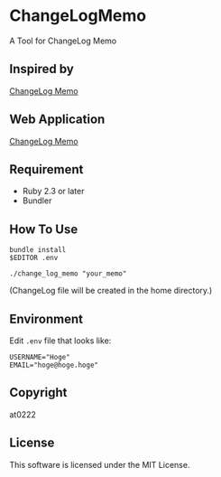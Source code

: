 # ChangeLogMemo

A Tool for ChangeLog Memo

## Inspired by
[ChangeLog Memo](http://0xcc.net/unimag/1/)

## Web Application
[ChangeLog Memo](https://changelog-memo.herokuapp.com/)

## Requirement
- Ruby 2.3 or later
- Bundler

## How To Use

```
bundle install
$EDITOR .env

./change_log_memo "your_memo"
```
(ChangeLog file will be created in the home directory.)


## Environment

Edit `.env` file that looks like:

```
USERNAME="Hoge"
EMAIL="hoge@hoge.hoge"
```

## Copyright

at0222

## License

This software is licensed under the MIT License.
